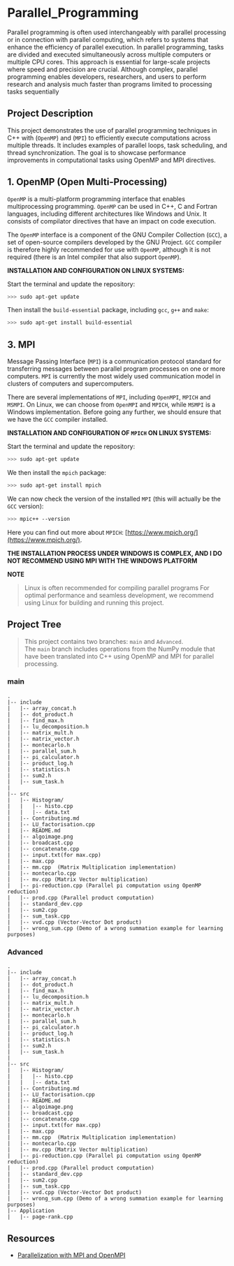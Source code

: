 # Parallel_Programming
Parallel programming is often used interchangeably with parallel processing or in connection with parallel computing, which refers to systems that enhance the efficiency of parallel execution. In parallel programming, tasks are divided and executed simultaneously across multiple computers or multiple CPU cores. This approach is essential for large-scale projects where speed and precision are crucial. Although complex, parallel programming enables developers, researchers, and users to perform research and analysis much faster than programs limited to processing tasks sequentially

## Project Description
This project demonstrates the use of parallel programming techniques in C++ with (`OpenMP`) and (`MPI`) to efficiently execute computations across multiple threads. It includes examples of parallel loops, task scheduling, and thread synchronization. The goal is to showcase performance improvements in computational tasks using OpenMP and MPI directives.

## **1. OpenMP (Open Multi-Processing)** <a id="openmp"></a>

`OpenMP` is a multi-platform programming interface that enables multiprocessing programming. `OpenMP` can be used in C++, C and Fortran languages, including different architectures like Windows and Unix. It consists of compilator directives that have an impact on code execution.

The `OpenMP` interface is a component of the GNU Compiler Collection (`GCC`), a set of open-source compilers developed by the GNU Project. `GCC` compiler is therefore highly recommended for use with `OpenMP`, although it is not required (there is an Intel compiler that also support `OpenMP`).

**INSTALLATION AND CONFIGURATION ON LINUX SYSTEMS:**

Start the terminal and update the repository:

```bash
>>> sudo apt-get update
```

Then install the `build-essential` package, including `gcc`, `g++` and `make`:

```bash
>>> sudo apt-get install build-essential
```

## **3. MPI** <a id="mpi"></a>

Message Passing Interface (`MPI`) is a communication protocol standard for transferring messages between parallel program processes on one or more computers. `MPI` is currently the most widely used communication model in clusters of computers and supercomputers.

There are several implementations of `MPI`, including `OpenMPI`, `MPICH` and `MSMPI`. On Linux, we can choose from `OpenMPI` and `MPICH`, while `MSMPI` is a Windows implementation. Before going any further, we should ensure that we have the `GCC` compiler installed.

**INSTALLATION AND CONFIGURATION OF `MPICH` ON LINUX SYSTEMS:**

Start the terminal and update the repository:

```bash
>>> sudo apt-get update
```

We then install the `mpich` package:

```bash
>>> sudo apt-get install mpich
```

We can now check the version of the installed `MPI` (this will actually be the `GCC` version):

```bash
>>> mpic++ --version
```

Here you can find out more about `MPICH`: [https://www.mpich.org/](https://www.mpich.org/).


**THE INSTALLATION PROCESS UNDER WINDOWS IS COMPLEX, AND I DO NOT RECOMMEND USING MPI WITH THE WINDOWS PLATFORM**

**NOTE**
> Linux is often recommended for compiling parallel programs
> For optimal performance and seamless development, we recommend using Linux for building and running this project.

## Project Tree
> This project contains two branches: `main` and `Advanced`.  
> The `main` branch includes operations from the NumPy module that have been translated into C++ using OpenMP and MPI for parallel processing.

### **main**

    .
    |-- include
    |   |-- array_concat.h
    |   |-- dot_product.h
    |   |-- find_max.h
    |   |-- lu_decomposition.h
    |   |-- matrix_mult.h
    |   |-- matrix_vector.h
    |   |-- montecarlo.h
    |   |-- parallel_sum.h
    |   |-- pi_calculator.h
    |   |-- product_log.h
    |   |-- statistics.h
    |   |-- sum2.h
    |   |-- sum_task.h
    |
    |-- src
    |   |-- Histogram/
    |   |   |-- histo.cpp
    |   |   |-- data.txt
    |   |-- Contributing.md
    |   |-- LU_factorisation.cpp
    |   |-- README.md
    |   |-- algoimage.png
    |   |-- broadcast.cpp
    |   |-- concatenate.cpp
    |   |-- input.txt(for max.cpp)
    |   |-- max.cpp
    |   |-- mm.cpp  (Matrix Multiplication implementation)
    |   |-- montecarlo.cpp
    |   |-- mv.cpp (Matrix Vector multiplication)
    |   |-- pi-reduction.cpp (Parallel pi computation using OpenMP reduction)
    |   |-- prod.cpp (Parallel product computation)
    |   |-- standard_dev.cpp
    |   |-- sum2.cpp
    |   |-- sum_task.cpp
    |   |-- vvd.cpp (Vector-Vector Dot product)
    |   |-- wrong_sum.cpp (Demo of a wrong summation example for learning purposes)

### **Advanced**

    .
    |-- include
    |   |-- array_concat.h
    |   |-- dot_product.h
    |   |-- find_max.h
    |   |-- lu_decomposition.h
    |   |-- matrix_mult.h
    |   |-- matrix_vector.h
    |   |-- montecarlo.h
    |   |-- parallel_sum.h
    |   |-- pi_calculator.h
    |   |-- product_log.h
    |   |-- statistics.h
    |   |-- sum2.h
    |   |-- sum_task.h
    |
    |-- src
    |   |-- Histogram/
    |   |   |-- histo.cpp
    |   |   |-- data.txt
    |   |-- Contributing.md
    |   |-- LU_factorisation.cpp
    |   |-- README.md
    |   |-- algoimage.png
    |   |-- broadcast.cpp
    |   |-- concatenate.cpp
    |   |-- input.txt(for max.cpp)
    |   |-- max.cpp
    |   |-- mm.cpp  (Matrix Multiplication implementation)
    |   |-- montecarlo.cpp
    |   |-- mv.cpp (Matrix Vector multiplication)
    |   |-- pi-reduction.cpp (Parallel pi computation using OpenMP reduction)
    |   |-- prod.cpp (Parallel product computation)
    |   |-- standard_dev.cpp
    |   |-- sum2.cpp
    |   |-- sum_task.cpp
    |   |-- vvd.cpp (Vector-Vector Dot product)
    |   |-- wrong_sum.cpp (Demo of a wrong summation example for learning purposes)
    |-- Application
    |   |-- page-rank.cpp

## Resources
- [Parallelization with MPI and OpenMPI](http://compphysics.github.io/ComputationalPhysics2/doc/LectureNotes/_build/html/parallelization.html#)



